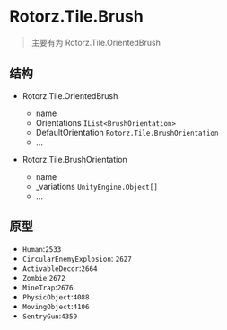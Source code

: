 ﻿# Rotorz.Tile.Brush

> 主要有为 Rotorz.Tile.OrientedBrush

## 结构

- Rotorz.Tile.OrientedBrush
  * name 
  * Orientations `IList<BrushOrientation>`
  * DefaultOrientation `Rotorz.Tile.BrushOrientation`
  * ...

- Rotorz.Tile.BrushOrientation
  * name 
  * _variations `UnityEngine.Object[]`
  * ...

## 原型

- `Human`:`2533`
- `CircularEnemyExplosion`: `2627`
- `ActivableDecor`:`2664`
- `Zombie`:`2672`
- `MineTrap`:`2676`
- `PhysicObject`:`4088`
- `MovingObject`:`4106`
- `SentryGun`:`4359`